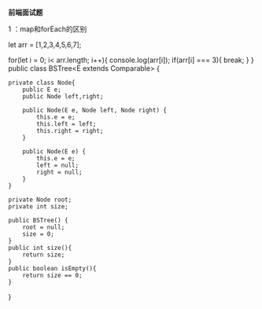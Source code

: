 
**前端面试题**

1 ：map和forEach的区别

let arr = [1,2,3,4,5,6,7];

for(let i = 0; i< arr.length; i++){
   console.log(arr[i]);
   if(arr[i] === 3){
       break;
   }
}
public class BSTree<E extends Comparable<E>> {

    private class Node{
        public E e;
        public Node left,right;

        public Node(E e, Node left, Node right) {
            this.e = e;
            this.left = left;
            this.right = right;
        }

        public Node(E e) {
            this.e = e;
            left = null;
            right = null;
        }
    }

    private Node root;
    private int size;

    public BSTree() {
        root = null;
        size = 0;
    }
    public int size(){
        return size;
    }
    public boolean isEmpty(){
        return size == 0;
    }
}
   